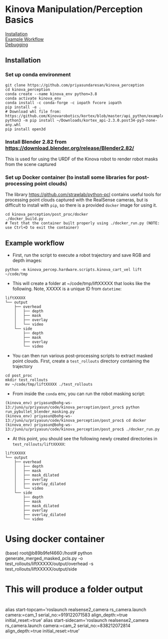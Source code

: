# Kinova Manipulation/Perception Basics

[Installation](#install)<br />
[Example Workflow](#workflow)<br />
[Debugging](#debugging)<br />

<a name="install"></a>
## Installation
### Set up conda environment
```
git clone https://github.com/priyasundaresan/kinova_perception
cd kinova_perception
conda create --name kinova_env python=3.8
conda activate kinova_env
conda install -c conda-forge -c iopath fvcore iopath
pip install -e .
# Download whl file from: https://github.com/Kinovarobotics/kortex/blob/master/api_python/examples/readme.md
python3 -m pip install ~/Downloads/kortex_api-2.3.0.post34-py3-none-any.whl 
pip install open3d
```

### Install Blender 2.82 from https://download.blender.org/release/Blender2.82/
This is used for using the URDF of the Kinova robot to render robot masks from the scene captured

### Set up Docker container (to install some libraries for post-processing point clouds)
The library https://github.com/strawlab/python-pcl contains useful tools for processing point clouds captured with the RealSense cameras, but is difficult to install with `pip`, so there is a provided `docker` image for using it. 
```
cd kinova_perception/post_proc/docker
./docker_build.py
# Test that the container built properly using ./docker_run.py (NOTE: use Ctrl+D to exit the container)
```
<a name="workflow"></a>
## Example workflow
* First, run the script to execute a robot trajectory and save RGB and depth images:
```
python -m kinova_percep.hardware.scripts.kinova_cart_vel lift ~/code/tmp
```
* This will create a folder at ~/code/tmp/liftXXXXX that looks like the following. Note, XXXXX is a unique ID from `datetime`:
```
liftXXXXX
└── output
    ├── overhead
    │   ├── depth
    │   ├── mask
    │   ├── overlay
    │   └── video
    └── side
        ├── depth
        ├── mask
        ├── overlay
        └── video
```
* You can then run various post-processing scripts to extract masked point clouds. First, create a `test_rollouts` directory containing the trajectory
```
cd post_proc
mkdir test_rollouts
mv ~/code/tmp/liftXXXXX ./test_rollouts
```
* From inside the `conda` env, you can run the robot masking script:
```
(kinova_env) priyasun@bohg-ws-13:/juno/u/priyasun/code/kinova_perception/post_proc$ python run_pybullet_blender_masking.py
(kinova_env) priyasun@bohg-ws-13:/juno/u/priyasun/code/kinova_perception/post_proc$ cd docker
(kinova_env) priyasun@bohg-ws-13:/juno/u/priyasun/code/kinova_perception/post_proc$ ./docker_run.py
```
* At this point, you should see the following newly created directories in `test_rollouts/liftXXXXX`:
```
liftXXXXX
└── output
    ├── overhead
    │   ├── depth
    │   ├── mask
    │   ├── mask_dilated
    │   ├── overlay
    │   ├── overlay_dilated
    │   └── video
    └── side
        ├── depth
        ├── mask
        ├── mask_dilated
        ├── overlay
        ├── overlay_dilated
        └── video
```
# Using docker container
(base) root@b89b9fef4660:/host# python generate_merged_masked_pcls.py -o test_rollouts/liftXXXXX/output/overhead -s test_rollouts/liftXXXXX/output/side
# This will produce a folder output

#
alias start-topcam='roslaunch realsense2_camera rs_camera.launch camera:=cam_1 serial_no:=919122071583 align_depth:=true initial_reset:=true'
alias start-sidecam='roslaunch realsense2_camera rs_camera.launch camera:=cam_2 serial_no:=838212072814 align_depth:=true initial_reset:=true'


